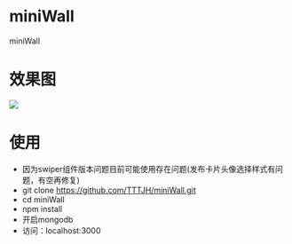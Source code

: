 # miniWall
miniWall

# 效果图

![](http://www.tttjh.com.cn/imgs/miniwall.jpg)

# 使用
  * 因为swiper组件版本问题目前可能使用存在问题(发布卡片头像选择样式有问题，有空再修复)
  * git clone https://github.com/TTTJH/miniWall.git
  * cd miniWall
  * npm install
  * 开启mongodb
  * 访问：localhost:3000
